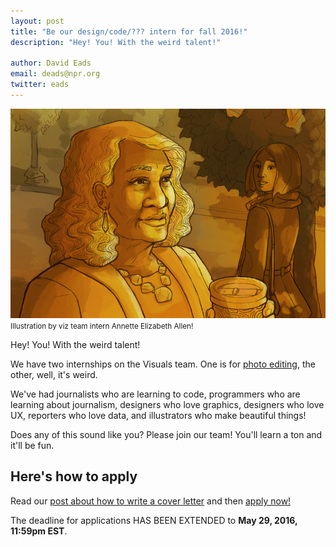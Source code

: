 ```yaml
---
layout: post
title: "Be our design/code/??? intern for fall 2016!"
description: "Hey! You! With the weird talent!"

author: David Eads
email: deads@npr.org
twitter: eads
---
```

![Increasingly, we're finding more ways to celebrate women older than 50.](/img/posts/summer2016.png)<small>Illustration by viz team intern Annette Elizabeth Allen!</small>

Hey! You! With the weird talent!

We have two internships on the Visuals team. One is for [photo editing](/2016/04/08/fall-photo-internship.html), the other, well, it's weird.

We've had journalists who are learning to code, programmers who are learning about journalism, designers who love graphics, designers who love UX, reporters who love data, and illustrators who make beautiful things!

Does any of this sound like you? Please join our team! You'll learn a ton and it'll be fun.

## Here's how to apply

Read our [post about how to write a cover letter](/2015/10/14/how-to-apply.html) and then [apply now!](https://interns-npr.icims.com/jobs/2757/fall-2016%3a-news-apps/job)

The deadline for applications HAS BEEN EXTENDED to **May 29, 2016, 11:59pm EST**.
